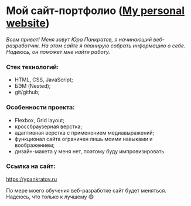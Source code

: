 # Мой сайт-портфолио ([My personal website](https://pnrf.github.io/portfolio/))

*Всем привет! Меня зовут Юра Панкратов, я начинающий веб-разработчик.
На этом сайте я планирую собрать информацию о себе. Надеюсь, он поможет мне найти работу.*

### Стек технологий:
* HTML, CSS, JavaScript;
* БЭМ (Nested);
* git/github;

### Особенности проекта:

* Flexbox, Grid layout;
* кроссбраузерная верстка;
* адаптивная верстка с применением медиавыражений;
* функционал сайта ограничен лишь моими навыками и воображением;
* дизайн-макета у меня нет, поэтому буду импровизировать.

### Ссылка на сайт:
https://ypankratov.ru


По мере моего обучения веб-разработке сайт будет меняться. Надеюсь, что только к лучшему :smile:

